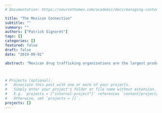 ```yaml
---
# Documentation: https://sourcethemes.com/academic/docs/managing-content/

title: "The Mexican Connection"
subtitle: ""
summary: ""
authors: ["Patrick Signoret"]
tags: []
categories: []
featured: false
draft: false
date: "2019-09-01"

abstract: "Mexican drug trafficking organizations are the largest producers or traffickers of heroin, marijuana, cocaine, and methamphetamines to the United States. This paper analyses how enforcement policies on both sides of the border affect potential smuggling routes. First, we use several data sources to build a data set that connects the Mexican cartels with local gangs (suppliers) in the United States. Then we build potential drug trafficking networks for each cartel that minimize trafficking costs, including the cost of government intervention and of turf war with competing groups. Using this baseline of most efficient routes, we estimate the impact of enforcement shocks along different segments of the network. The ultimate goal is to measure how violence disseminates across alternative routes when some of the cartels are forced to share a route due to increasing seizures or policing in a particular segment."



# Projects (optional).
#   Associate this post with one or more of your projects.
#   Simply enter your project's folder or file name without extension.
#   E.g. `projects = ["internal-project"]` references `content/project/deep-learning/index.md`.
#   Otherwise, set `projects = []`.
projects: []
---
```

